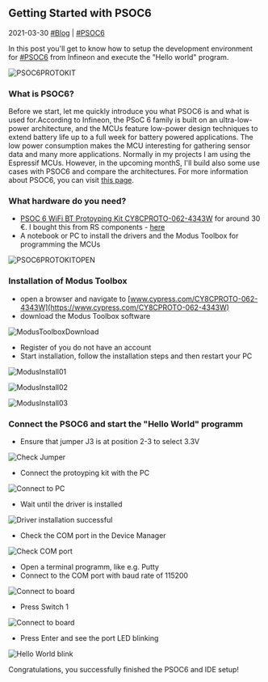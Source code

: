 ## Getting Started with PSOC6 
2021-03-30 [#Blog](/index) | [#PSOC6](/posts/psoc6protoytpinggettingstarted)

In this post you'll get to know how to setup the development environment for [#PSOC6](https://www.cypress.com/products/psoc-6-microcontrollers-32-bit-arm-cortex-m4m0) from Infineon and execute the "Hello world" program.

![PSOC6PROTOKIT](/assets/cy01.jpg "PSOC6PROTOKIT")

### What is PSOC6? 
Before we start, let me quickly introduce you what PSOC6 is and what is used for.According to Infineon, the PSoC 6 family is built on an ultra-low-power architecture, and the MCUs feature low-power design techniques to extend battery life up to a full week for battery powered applications. The low power consumption makes the MCU interesting for gathering sensor data and many more applications. Normally in my projects I am using the Espressif MCUs. However, in the upcoming monthS, I'll build also some use cases with PSOC6 and compare the architectures. 
For more information about PSOC6, you can visit [this page](https://www.cypress.com/products/psoc-6-microcontrollers-32-bit-arm-cortex-m4m0).


### What hardware do you need?
* [PSOC 6 WiFi BT Protoyping Kit CY8CPROTO-062-4343W](https://www.cypress.com/documentation/development-kitsboards/psoc-6-wi-fi-bt-prototyping-kit-cy8cproto-062-4343w) for around 30 €. I bought this from RS components - [here](https://de.rs-online.com/web/p/entwicklungstools-microcontroller/1812206/)
* A notebook or PC to install the drivers and the Modus Toolbox for programming the MCUs

![PSOC6PROTOKITOPEN](/assets/cy02.jpg "PSOC6PROTOKITOPEN")

### Installation of Modus Toolbox
* open a browser and navigate to [www.cypress.com/CY8CPROTO-062-4343W](https://www.cypress.com/CY8CPROTO-062-4343W)
* download the Modus Toolbox software

![ModusToolboxDownload](/assets/cy_modustoolboxdownload.jpg "ModusToolboxDownload")

* Register of you do not have an account
* Start installation, follow the installation steps and then restart your PC

![ModusInstall01](/assets/cy_modustoolboxinstall.jpg "ModusInstall01")

![ModusInstall02](/assets/cy_modustoolboxinstall02.jpg "ModusInstall02")

![ModusInstall03](/assets/cy_modustoolboxinstall03.jpg "ModusInstall03")

### Connect the PSOC6 and start the "Hello World" programm
* Ensure that jumper J3 is at position 2-3 to select 3.3V

![Check Jumper](/assets/cy_jumper.jpg "Check Jumper")

* Connect the protoyping kit with the PC

![Connect to PC](/assets/cy_connect00.jpg "Connect to PC")

* Wait until the driver is installed

![Driver installation successful](/assets/cy_connect01.jpg "Driver installation successful")

* Check the COM port in the Device Manager

![Check COM port](/assets/cy_connect02.jpg "Check COM port")

* Open a terminal programm, like e.g. Putty
* Connect to the COM port with baud rate of 115200

![Connect to board](/assets/cy_connect03.jpg "Connect to board")

* Press Switch 1

![Connect to board](/assets/cyhelloworldbutton.jpg "Connect to board")

* Press Enter and see the port LED blinking

![Hello World blink](/assets/cy_helloworldblink.gif "Hello World blink")


Congratulations, you successfully finished the PSOC6 and IDE setup!
